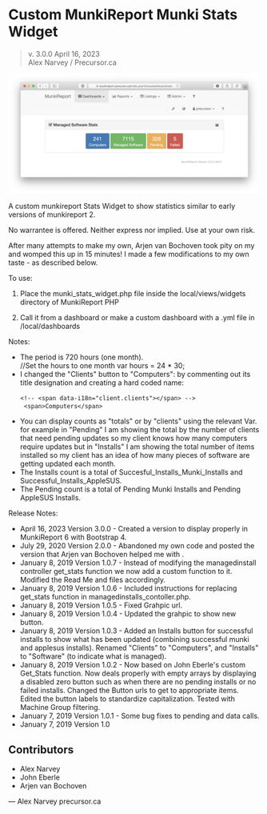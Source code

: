 # Custom MunkiReport Munki Stats Widget

> v. 3.0.0 
> April 16, 2023  
> Alex Narvey / Precursor.ca  

![munki_stats_widget  view](https://github.com/precursorca/munki-stats-widget/blob/master/munki_stats_widget.png)

A custom munkireport Stats Widget to show statistics similar to early versions of munkireport 2.

No warrantee is offered. Neither express nor implied. Use at your own risk.

After many attempts to make my own, Arjen van Bochoven took pity on my and womped this up in 15 minutes! I made a few modifications to my own taste - as described below.

To use:

1) Place the munki_stats_widget.php file inside the local/views/widgets directory of MunkiReport PHP

3) Call it from a dashboard or make a custom dashboard with a .yml file in /local/dashboards

Notes:

- The period is 720 hours (one month).  
  //Set the hours to one month
		var hours = 24 * 30;
- I changed the "Clients" button to "Computers": by commenting out its title designation and creating a hard coded name:
  ```
  <!-- <span data-i18n="client.clients"></span> -->
   <span>Computers</span>
   ```
- You can display counts as "totals" or by "clients" using the relevant Var.
  for example in "Pending" I am showing the total by the number of clients that need pending updates so my client knows how many computers require updates
  but in "Installs" I am showing the total number of items installed so my client has an idea of how many pieces of software are getting updated each month.
- The Installs count is a total of Succesful_Installs_Munki_Installs and Successful_Installs_AppleSUS.
- The Pending count is a total of Pending Munki Installs and Pending AppleSUS Installs.

Release Notes:

* April 16, 2023 Version 3.0.0 - Created a version to display properly in MunkiReport 6 with Bootstrap 4.
* July 29, 2020 Version 2.0.0 - Abandoned my own code and posted the version that Arjen van Bochoven helped me with .
* January 8, 2019 Version 1.0.7 - Instead of modifying the managedinstall controller get_stats function we now add a custom function to it. Modified the Read Me and files accordingly.
* January 8, 2019 Version 1.0.6 - Included instructions for replacing get_stats function in managedinstalls_contoller.php. 
* January 8, 2019 Version 1.0.5 - Fixed Grahpic url. 
* January 8, 2019 Version 1.0.4 - Updated the grahpic to show new button. 
* January 8, 2019 Version 1.0.3 - Added an Installs button for successful installs to show what has been updated (combining successful munki and applesus installs). Renamed "Clients" to "Computers", and "Installs" to "Software" (to indicate what is managed).
* January 8, 2019 Version 1.0.2 - Now based on John Eberle's custom Get_Stats function. Now deals properly with empty arrays by displaying a disabled zero button such as when there are no pending installs or no failed installs. Changed the Button urls to get to appropriate items. Edited the button labels to standardize capitalization. Tested with Machine Group filtering.
* January 7, 2019 Version 1.0.1 - Some bug fixes to pending and data calls.
* January 7, 2019 Version 1.0


## Contributors
* Alex Narvey
* John Eberle
* Arjen van Bochoven

—
Alex Narvey
precursor.ca
